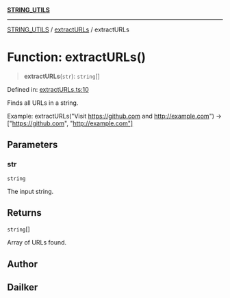 [**STRING_UTILS**](../../README.md)

***

[STRING_UTILS](../../README.md) / [extractURLs](../README.md) / extractURLs

# Function: extractURLs()

> **extractURLs**(`str`): `string`[]

Defined in: [extractURLs.ts:10](https://github.com/dailker/everyutil/blob/2581c2d178bc530a012cdac45251b2404ba4d9ac/src/string/extractURLs.ts#L10)

Finds all URLs in a string.

Example: extractURLs("Visit https://github.com and http://example.com") → ["https://github.com", "http://example.com"]

## Parameters

### str

`string`

The input string.

## Returns

`string`[]

Array of URLs found.

## Author

## Dailker
